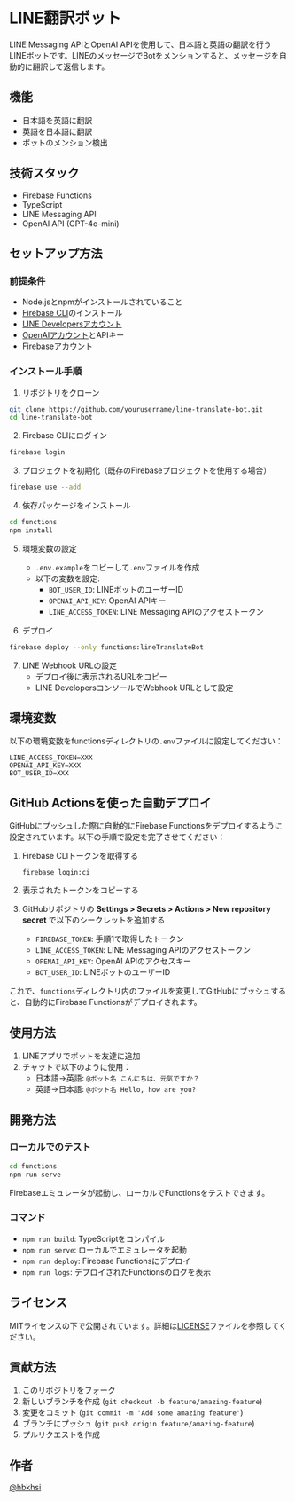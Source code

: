 # LINE翻訳ボット

LINE Messaging APIとOpenAI APIを使用して、日本語と英語の翻訳を行うLINEボットです。LINEのメッセージでBotをメンションすると、メッセージを自動的に翻訳して返信します。

## 機能

- 日本語を英語に翻訳
- 英語を日本語に翻訳
- ボットのメンション検出

## 技術スタック

- Firebase Functions
- TypeScript
- LINE Messaging API
- OpenAI API (GPT-4o-mini)

## セットアップ方法

### 前提条件

- Node.jsとnpmがインストールされていること
- [Firebase CLI](https://firebase.google.com/docs/cli)のインストール
- [LINE Developersアカウント](https://developers.line.biz/ja/)
- [OpenAIアカウント](https://platform.openai.com/)とAPIキー
- Firebaseアカウント

### インストール手順

1. リポジトリをクローン

```bash
git clone https://github.com/yourusername/line-translate-bot.git
cd line-translate-bot
```

2. Firebase CLIにログイン

```bash
firebase login
```

3. プロジェクトを初期化（既存のFirebaseプロジェクトを使用する場合）

```bash
firebase use --add
```

4. 依存パッケージをインストール

```bash
cd functions
npm install
```

5. 環境変数の設定
   - `.env.example`をコピーして`.env`ファイルを作成
   - 以下の変数を設定:
     - `BOT_USER_ID`: LINEボットのユーザーID
     - `OPENAI_API_KEY`: OpenAI APIキー
     - `LINE_ACCESS_TOKEN`: LINE Messaging APIのアクセストークン

6. デプロイ

```bash
firebase deploy --only functions:lineTranslateBot
```

7. LINE Webhook URLの設定
   - デプロイ後に表示されるURLをコピー
   - LINE DevelopersコンソールでWebhook URLとして設定

## 環境変数

以下の環境変数をfunctionsディレクトリの`.env`ファイルに設定してください：

```
LINE_ACCESS_TOKEN=XXX
OPENAI_API_KEY=XXX
BOT_USER_ID=XXX
```

## GitHub Actionsを使った自動デプロイ

GitHubにプッシュした際に自動的にFirebase Functionsをデプロイするように設定されています。以下の手順で設定を完了させてください：

1. Firebase CLIトークンを取得する
   ```
   firebase login:ci
   ```
   
2. 表示されたトークンをコピーする

3. GitHubリポジトリの **Settings > Secrets > Actions > New repository secret** で以下のシークレットを追加する
   - `FIREBASE_TOKEN`: 手順1で取得したトークン
   - `LINE_ACCESS_TOKEN`: LINE Messaging APIのアクセストークン
   - `OPENAI_API_KEY`: OpenAI APIのアクセスキー
   - `BOT_USER_ID`: LINEボットのユーザーID

これで、`functions`ディレクトリ内のファイルを変更してGitHubにプッシュすると、自動的にFirebase Functionsがデプロイされます。

## 使用方法

1. LINEアプリでボットを友達に追加
2. チャットで以下のように使用：
   - 日本語→英語: `@ボット名 こんにちは、元気ですか？`
   - 英語→日本語: `@ボット名 Hello, how are you?`

## 開発方法

### ローカルでのテスト

```bash
cd functions
npm run serve
```

Firebaseエミュレータが起動し、ローカルでFunctionsをテストできます。

### コマンド

- `npm run build`: TypeScriptをコンパイル
- `npm run serve`: ローカルでエミュレータを起動
- `npm run deploy`: Firebase Functionsにデプロイ
- `npm run logs`: デプロイされたFunctionsのログを表示

## ライセンス

MITライセンスの下で公開されています。詳細は[LICENSE](LICENSE)ファイルを参照してください。

## 貢献方法

1. このリポジトリをフォーク
2. 新しいブランチを作成 (`git checkout -b feature/amazing-feature`)
3. 変更をコミット (`git commit -m 'Add some amazing feature'`)
4. ブランチにプッシュ (`git push origin feature/amazing-feature`)
5. プルリクエストを作成

## 作者

[@hbkhsi](https://x.com/hbkhsi)
